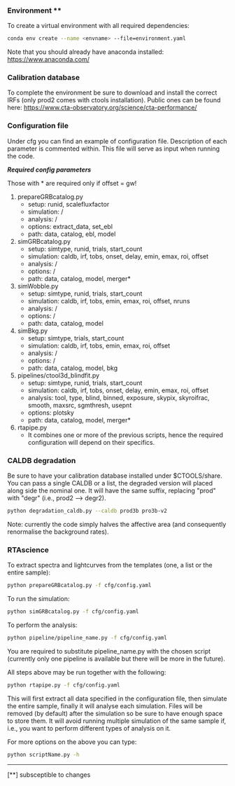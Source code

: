 ### Environment **

To create a virtual environment with all required dependencies:

```bash
conda env create --name <envname> --file=environment.yaml
```

Note that you should already have anaconda installed: https://www.anaconda.com/

### Calibration database

To complete the environment be sure to download and install the correct IRFs (only prod2 comes with ctools installation). Public ones can be found here: https://www.cta-observatory.org/science/cta-performance/


### Configuration file

Under cfg you can find an example of configuration file. Description of each parameter is commented within. This file will serve as input when running the code. 

*__Required config parameters__*

Those with * are required only if offset = gw!

1. prepareGRBcatalog.py
    - setup: runid, scalefluxfactor
    - simulation: /
    - analysis: /
    - options: extract_data, set_ebl
    - path: data, catalog, ebl, model
2. simGRBcatalog.py
    - setup: simtype, runid, trials, start_count
    - simulation: caldb, irf, tobs, onset, delay, emin, emax, roi, offset
    - analysis: /
    - options: /
    - path: data, catalog, model, merger*
3. simWobble.py
    - setup: simtype, runid, trials, start_count
    - simulation: caldb, irf, tobs, emin, emax, roi, offset, nruns
    - analysis: /
    - options: /
    - path: data, catalog, model
4. simBkg.py
    - setup: simtype, trials, start_count
    - simulation: caldb, irf, tobs, emin, emax, roi, offset
    - analysis: /
    - options: /
    - path: data, catalog, model, bkg
5. pipelines/ctool3d_blindfit.py
    - setup: simtype, runid, trials, start_count
    - simulation: caldb, irf, tobs, onset, delay, emin, emax, roi, offset
    - analysis: tool, type, blind, binned, exposure, skypix, skyroifrac, smooth, maxsrc, sgmthresh, usepnt
    - options: plotsky
    - path: data, catalog, model, merger*
6. rtapipe.py
    - It combines one or more of the previous scripts, hence the required configuration will depend on their specifics.


    

### CALDB degradation
Be sure to have your calibration database installed under $CTOOLS/share. You can pass a single CALDB or a list, the degraded version will placed along side the nominal one. It will have the same suffix, replacing "prod" with "degr" (i.e., prod2 --> degr2).

```bash
python degradation_caldb.py --caldb prod3b pro3b-v2
```

Note: currently the code simply halves the affective area (and consequently renormalise the background rates).

### RTAscience
To extract spectra and lightcurves from the templates (one, a list or the entire sample):

```bash
python prepareGRBcatalog.py -f cfg/config.yaml
```

To run the simulation:

```bash
python simGRBcatalog.py -f cfg/config.yaml
```

To perform the analysis:

```bash
python pipeline/pipeline_name.py -f cfg/config.yaml
```
You are required to substitute pipeline_name.py with the chosen script (currently only one pipeline is available but there will be more in the future). 

All steps above may be run together with the following:

```bash
python rtapipe.py -f cfg/config.yaml
```
This will first extract all data specified in the configuration file, then simulate the entire sample, finally it will analyse each simulation. Files will be removed (by default) after the simulation so be sure to have enough space to store them. It will avoid running multiple simulation of the same sample if, i.e., you want to perform different types of analysis on it.

For more options on the above you can type:

```bash
python scriptName.py -h
```


<HR>
[**] subsceptible to changes 
